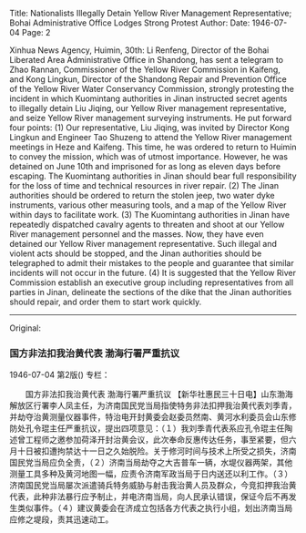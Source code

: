 Title: Nationalists Illegally Detain Yellow River Management Representative; Bohai Administrative Office Lodges Strong Protest
Author:
Date: 1946-07-04
Page: 2

Xinhua News Agency, Huimin, 30th: Li Renfeng, Director of the Bohai Liberated Area Administrative Office in Shandong, has sent a telegram to Zhao Rannan, Commissioner of the Yellow River Commission in Kaifeng, and Kong Lingkun, Director of the Shandong Repair and Prevention Office of the Yellow River Water Conservancy Commission, strongly protesting the incident in which Kuomintang authorities in Jinan instructed secret agents to illegally detain Liu Jiqing, our Yellow River management representative, and seize Yellow River management surveying instruments. He put forward four points: (1) Our representative, Liu Jiqing, was invited by Director Kong Lingkun and Engineer Tao Shuzeng to attend the Yellow River management meetings in Heze and Kaifeng. This time, he was ordered to return to Huimin to convey the mission, which was of utmost importance. However, he was detained on June 10th and imprisoned for as long as eleven days before escaping. The Kuomintang authorities in Jinan should bear full responsibility for the loss of time and technical resources in river repair. (2) The Jinan authorities should be ordered to return the stolen jeep, two water dyke instruments, various other measuring tools, and a map of the Yellow River within days to facilitate work. (3) The Kuomintang authorities in Jinan have repeatedly dispatched cavalry agents to threaten and shoot at our Yellow River management personnel and the masses. Now, they have even detained our Yellow River management representative. Such illegal and violent acts should be stopped, and the Jinan authorities should be telegraphed to admit their mistakes to the people and guarantee that similar incidents will not occur in the future. (4) It is suggested that the Yellow River Commission establish an executive group including representatives from all parties in Jinan, delineate the sections of the dike that the Jinan authorities should repair, and order them to start work quickly.



<hr /> 

Original: 


### 国方非法扣我治黄代表  渤海行署严重抗议

1946-07-04
第2版()
专栏：

　　国方非法扣我治黄代表
    渤海行署严重抗议
    【新华社惠民三十日电】山东渤海解放区行署李人凤主任，为济南国民党当局指使特务非法扣押我治黄代表刘季青，并劫夺治黄测量仪器事件，特治电开封黄委会赵委员然南、黄河水利委员会山东修防处孔令琨主任严重抗议，提出四项意见：（１）我刘季青代表系应孔令琨主任陶述曾工程师之邀参加荷泽开封治黄会议，此次奉命反惠传达任务，事至紧要，但六月十日被扣遭拘禁达十一日之久始脱险。关于修河时间与技术上所受之损失，济南国民党当局应负全责，（２）济南当局劫夺之大吉普车一辆，水堤仪器两架，其他测量工具多种及黄河地图一幅，应责令济南军政当局于日内送还以利工作。（３）济南国民党当局屡次派遣骑兵特务威胁与射击我治黄人员及群众，今竞扣押我治黄代表，此种非法暴行应予制止，并电济南当局，向人民承认错误，保证今后不再发生类似事件。（４）建议黄委会在济成立包括各方代表之执行小组，划出济南当局应修之堤段，责其迅速动工。
